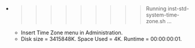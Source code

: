 * >>>>>>>>> Running inst-std-system-time-zone.sh ...
  * Insert Time Zone menu in Administration.
  * Disk size = 3415848K. Space Used = 4K. Runtime = 00:00:00:01.
